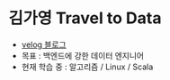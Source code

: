 # 김가영 Travel to Data 
- [velog 블로그](https://velog.io/@gabang2)
- 목표 : 백엔드에 강한 데이터 엔지니어
- 현재 학습 중 : 알고리즘 / Linux / Scala
